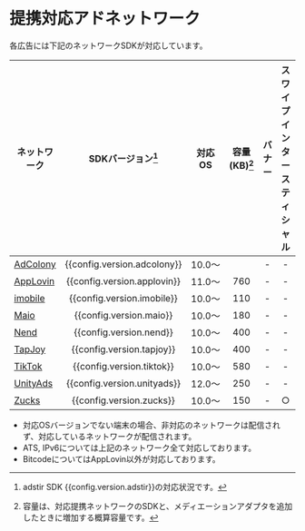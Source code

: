 # 提携対応アドネットワーク

各広告には下記のネットワークSDKが対応しています。

ネットワーク|SDKバージョン[^1]|対応OS|容量(KB)[^2]| バナー | スワイプインタースティシャル | ネイティブ | 動画リワード | 全画面インタースティシャル
---|:-:|:-:|:-:|:-:|:-:|:-:|:-:|:-:
[AdColony](adcolony.md)|{{config.version.adcolony}}|10.0〜| | - | - | - | ○ | -
[AppLovin](applovin.md)|{{config.version.applovin}}|11.0〜|760| - | - | - | ○ | ○
[imobile](imobile.md)  |{{config.version.imobile}} |10.0〜| 110| - | - | - | - | ○
[Maio](maio.md)        |{{config.version.maio}}    |10.0〜|180 | - | - | - | ○ | ○
[Nend](nend.md)        |{{config.version.nend}}    |10.0〜|400 | - | - | - | ○ | ○
[TapJoy](tapjoy.md)    |{{config.version.tapjoy}}  |10.0〜|400 | - | - | - | ○ | ○
[TikTok](tiktok.md)    |{{config.version.tiktok}}  |10.0〜|580| - | - | - | ○ | ○
[UnityAds](unityads.md)|{{config.version.unityads}}|12.0〜|250 | - | - | - | ○ | -
[Zucks](zucks.md)      |{{config.version.zucks}}   |10.0〜|  150| - | ○ | - | - | -

* 対応OSバージョンでない端末の場合、非対応のネットワークは配信されず、対応しているネットワークが配信されます。
* ATS, IPv6については上記のネットワーク全て対応しております。
* BitcodeについてはAppLovin以外が対応しております。

[^1]: adstir SDK {{config.version.adstir}}の対応状況です。
[^2]: 容量は、対応提携ネットワークのSDKと、メディエーションアダプタを追加したときに増加する概算容量です。
